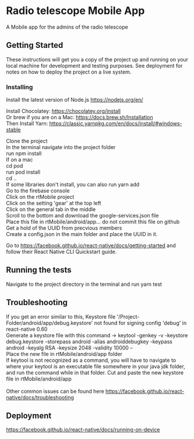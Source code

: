 # Radio telescope Mobile App

A Mobile app for the admins of the radio telescope

## Getting Started

These instructions will get you a copy of the project up and running on your local machine for development and testing purposes. See deployment for notes on how to deploy the project on a live system.

### Installing

Install the latest version of Node.js https://nodejs.org/en/

Install Chocolatey: https://chocolatey.org/install<br>
Or brew if you are on a Mac: https://docs.brew.sh/Installation <br>
Then Install Yarn: https://classic.yarnpkg.com/en/docs/install/#windows-stable

Clone the project<br/>
In the terminal navigate into the project folder<br/>
run npm install<br/> 
If on a mac<br/>
cd pod<br/>
run pod install<br/>
cd ..<br/>
If some libraries don't install, you can also run yarn add <br/>
Go to the firebase console <br/>
Click on the rtMobile project <br/>
Click on the setting 'gear' at the top left <br/>
Click on the general tab in the middle<br/>
Scroll to the bottom and download the google-services.json file<br/>
Place this file in rtMobile/android/app... do not commit this file on github <br/>
Get a hold of the UUID from precvious members<br/>
Create a config.json in the main folder and place the UUID in it.<br/>

Go to https://facebook.github.io/react-native/docs/getting-started and follow their React Native CLI Quickstart guide. 

## Running the tests

Navigate to the project directory in the terminal and run yarn test

## Troubleshooting

If you get an error similar to this, Keystore file '/Project-Folder/android/app/debug.keystore' not found for signing config 'debug' in react-native 0.60<br/>
Generate a keystore file with this command -> keytool -genkey -v -keystore debug.keystore -storepass android -alias androiddebugkey -keypass android -keyalg RSA -keysize 2048 -validity 10000 –<br/>
Place the new file in rtMobile/android/app folder<br/>
If keytool is not recognized as a command, you will have to navigate to where your keytool is an executable file somewhere in your java jdk folder, and run the command while in that folder.  Cut and paste the new keystore file in rtMobile/android/app<br/>
<br/>
Other common issues can be found here https://facebook.github.io/react-native/docs/troubleshooting

## Deployment

https://facebook.github.io/react-native/docs/running-on-device
